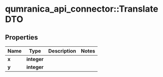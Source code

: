 # qumranica_api_connector::TranslateDTO

## Properties
Name | Type | Description | Notes
------------ | ------------- | ------------- | -------------
**x** | **integer** |  | 
**y** | **integer** |  | 


